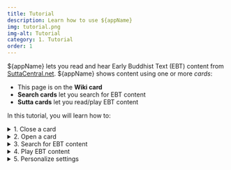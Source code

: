 ```yaml
---
title: Tutorial
description: Learn how to use ${appName}
img: tutorial.png
img-alt: Tutorial
category: 1. Tutorial
order: 1
---
```


${appName} lets you read and hear Early Buddhist Text (EBT) 
content from [SuttaCentral.net](https://suttacentral.net).
${appName} shows content using one or more _cards_:

* This page is on the <b>Wiki card</b>
* <b>Search cards</b> let you search for EBT content 
* <b>Sutta cards</b> let you read/play EBT content 

In this tutorial, you will learn how to:

<details><summary>1. Close a card</summary>

* Click the "-" to minimize a card.
* Click the "X" to delete a card.

</details>

<details><summary>2. Open a card</summary>

Each card has a <i>card tab</i> in the card tab bar. 
Click a card tab to show that card.

</details>

<details><summary>3. Search for EBT content</summary>
To find EBT content:

* Enter a phrase (e.g., "root of suffering") 
* Enter a sutta identifier (e.g., "thig1.1") in the search text field.
* Click "Inspire Me" for a random search phrase

Scan the search results and click on any result to see the actual sutta.

</details>

<details><summary>4. Play EBT content</summary>
When the current card is a sutta, you can:

* Click any segment
* Play the selected segment
* Play to the end of the sutta

</details>

<details> <summary>5. Personalize settings</summary>

Settings are grouped into sections. 
Click each section and explore your options.

</details>

